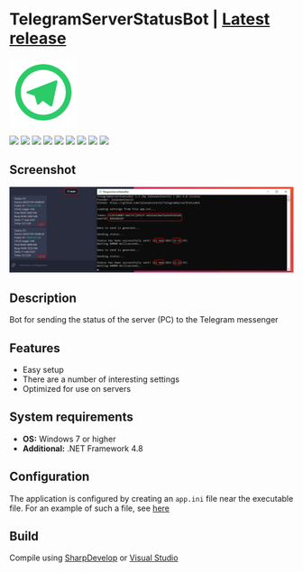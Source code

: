 # TelegramServerStatusBot | [Latest release](https://github.com/Zalexanninev15/TelegramServerStatusBot/releases/latest)

![](https://github.com/Zalexanninev15/TelegramServerStatusBot/blob/main/logo.png)

[![](https://img.shields.io/badge/OS-Windows-informational)](https://github.com/Zalexanninev15/TelegramServerStatusBot)
[![](https://img.shields.io/badge/written_on-.NET_Framework_4.8-512BD4.svg?logo=dotnet)](https://dotnet.microsoft.com/download/dotnet-framework/net48)
[![](https://img.shields.io/badge/written_on-CSharp-239120.svg?logo=csharp)](https://github.com/Zalexanninev15/TelegramServerStatusBot)
[![](https://img.shields.io/github/v/release/Zalexanninev15/TelegramServerStatusBot)](https://github.com/Zalexanninev15/TelegramServerStatusBot/releases/latest)
[![](https://img.shields.io/github/downloads/Zalexanninev15/TelegramServerStatusBot/total.svg)](https://github.com/Zalexanninev15/TelegramServerStatusBot/releases)
[![](https://img.shields.io/github/last-commit/Zalexanninev15/TelegramServerStatusBot)](https://github.com/Zalexanninev15/TelegramServerStatusBot/commits/main)
[![](https://img.shields.io/github/stars/Zalexanninev15/TelegramServerStatusBot.svg)](https://github.com/Zalexanninev15/TelegramServerStatusBot/stargazers)
[![](https://img.shields.io/badge/license-GPLv3-ligthgreen.svg)](LICENSE)
[![](https://img.shields.io/badge/Donate-FFDD00.svg?logo=buymeacoffee&logoColor=black)](https://z15.neocities.org/donate)

## Screenshot

![](https://github.com/Zalexanninev15/TelegramServerStatusBot/blob/main/screenshot.png?raw=true)

## Description

Bot for sending the status of the server (PC) to the Telegram messenger

## Features

* Easy setup
* There are a number of interesting settings
* Optimized for use on servers

## System requirements
* **OS:** Windows 7 or higher
* **Additional:** .NET Framework 4.8

## Configuration

The application is configured by creating an `app.ini` file near the executable file. For an example of such a file, see [here](https://github.com/Zalexanninev15/TelegramServerStatusBot/blob/main/app.ini)

## Build

Compile using [SharpDevelop](https://sourceforge.net/projects/sharpdevelop) or [Visual Studio](https://visualstudio.microsoft.com/vs)

